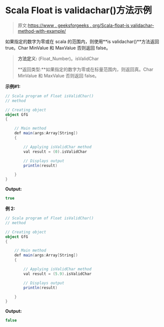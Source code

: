 # Scala Float is validachar()方法示例

> 原文:[https://www . geeksforgeeks . org/Scala-float-is validachar-method-with-example/](https://www.geeksforgeeks.org/scala-float-isvalidchar-method-with-example/)

如果指定的数字为零或在 scala 的范围内，则使用**is validachar()**方法返回 true。Char MinValue 和 MaxValue 否则返回 false。

> **方法定义:** (Float_Number)。isValidChar
> 
> **返回类型:**如果指定的数字为零或在标量范围内，则返回真。Char MinValue 和 MaxValue 否则返回 false。

**示例#1:**

```scala
// Scala program of Float isValidChar()
// method

// Creating object
object GfG
{ 

    // Main method
    def main(args:Array[String])
    {

        // Applying isValidChar method
        val result = (0).isValidChar

        // Displays output
        println(result)

    }
} 
```

**Output:**

```scala
true

```

**例 2:**

```scala
// Scala program of Float isValidChar()
// method

// Creating object
object GfG
{ 

    // Main method
    def main(args:Array[String])
    {

        // Applying isValidChar method
        val result = (5.9).isValidChar

        // Displays output
        println(result)

    }
} 
```

**Output:**

```scala
false

```